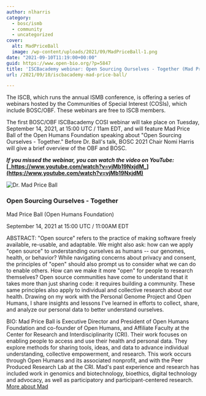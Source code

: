 ```yaml
---
author: nlharris
category:
  - bosc/ismb
  - community
  - uncategorized
cover:
  alt: MadPriceBall
  image: /wp-content/uploads/2021/09/MadPriceBall-1.png
date: "2021-09-10T11:19:00+00:00"
guid: https://www.open-bio.org/?p=5847
title: 'ISCBacademy webinar: Open Sourcing Ourselves - Together (Mad Price Ball)'
url: /2021/09/10/iscbacademy-mad-price-ball/

---
```

The ISCB, which runs the annual ISMB conference, is offering a series of webinars hosted by the Communities of Special Interest (COSIs), which include BOSC/OBF. These webinars are free to ISCB members.

The first BOSC/OBF ISCBacademy COSI webinar will take place on Tuesday, September 14, 2021, at 15:00 UTC / 11am EDT, and will feature Mad Price Ball of the Open Humans Foundation speaking about "Open Sourcing Ourselves - Together." Before Dr. Ball's talk, BOSC 2021 Chair Nomi Harris will give a brief overview of the OBF and BOSC.

**_If you missed the webinar, you can watch the video on YouTube:_ [_https://www.youtube.com/watch?v=vjMb19NxjdM_](https://www.youtube.com/watch?v=vjMb19NxjdM)**

![Dr. Mad Price Ball](wp-content/uploads/2021/09/MadPriceBall-1.png)

### Open Sourcing Ourselves - Together

Mad Price Ball (Open Humans Foundation)  

September 14, 2021 at 15:00 UTC / 11:00AM EDT

ABSTRACT: "Open source" refers to the practice of making software freely available, re-usable, and adaptable. We might also ask: how can we apply "open source" to understanding ourselves as humans -- our genomes, health, or behavior? While navigating concerns about privacy and consent, the principles of "open" should also prompt us to consider what we can do to enable others. How can we make it more "open" for people to research themselves? Open source communities have come to understand that it takes more than just sharing code: it requires building a community. These same principles also apply to individual and collective research about our health. Drawing on my work with the Personal Genome Project and Open Humans, I share insights and lessons I've learned in efforts to collect, share, and analyze our personal data to better understand ourselves.

BIO: Mad Price Ball is Executive Director and President of Open Humans Foundation and co-founder of Open Humans, and Affiliate Faculty at the Center for Research and Interdisciplinarity (CRI). Their work focuses on enabling people to access and use their health and personal data. They explore methods for sharing tools, ideas, and data to advance individual understanding, collective empowerment, and research. This work occurs through Open Humans and its associated nonprofit, and with the Peer Produced Research Lab at the CRI. Mad's past experience and research has included work in genomics and biotechnology, bioethics, digital technology and advocacy, as well as participatory and participant-centered research. [More about Mad](http://www.madpriceball.net/)
